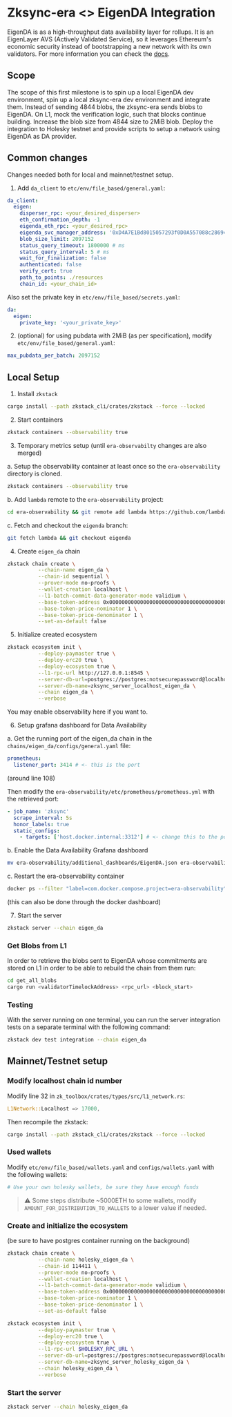 # Zksync-era <> EigenDA Integration

EigenDA is as a high-throughput data availability layer for rollups. It is an EigenLayer AVS (Actively Validated
Service), so it leverages Ethereum's economic security instead of bootstrapping a new network with its own validators.
For more information you can check the [docs](https://docs.eigenda.xyz/).

## Scope

The scope of this first milestone is to spin up a local EigenDA dev environment, spin up a local zksync-era dev
environment and integrate them. Instead of sending 4844 blobs, the zksync-era sends blobs to EigenDA. On L1, mock the
verification logic, such that blocks continue building. Increase the blob size from 4844 size to 2MiB blob. Deploy the
integration to Holesky testnet and provide scripts to setup a network using EigenDA as DA provider.

## Common changes

Changes needed both for local and mainnet/testnet setup.

1. Add `da_client` to `etc/env/file_based/general.yaml`:

```yaml
da_client:
  eigen:
    disperser_rpc: <your_desired_disperser>
    eth_confirmation_depth: -1
    eigenda_eth_rpc: <your_desired_rpc>
    eigenda_svc_manager_address: '0xD4A7E1Bd8015057293f0D0A557088c286942e84b'
    blob_size_limit: 2097152
    status_query_timeout: 1800000 # ms
    status_query_interval: 5 # ms
    wait_for_finalization: false
    authenticated: false
    verify_cert: true
    path_to_points: ./resources
    chain_id: <your_chain_id>
```

Also set the private key in `etc/env/file_based/secrets.yaml`:

```yaml
da:
  eigen:
    private_key: '<your_private_key>'
```

2. (optional) for using pubdata with 2MiB (as per specification), modify `etc/env/file_based/general.yaml`:

```yaml
max_pubdata_per_batch: 2097152
```

## Local Setup

1. Install `zkstack`

```bash
cargo install --path zkstack_cli/crates/zkstack --force --locked
```

2. Start containers

```bash
zkstack containers --observability true
```

3. Temporary metrics setup (until `era-observabilty` changes are also merged)

a. Setup the observability container at least once so the `era-observability` directory is cloned.

```bash
zkstack containers --observability true
```

b. Add `lambda` remote to the `era-observability` project:

```bash
cd era-observability && git remote add lambda https://github.com/lambdaclass/era-observability.git
```

c. Fetch and checkout the `eigenda` branch:

```bash
git fetch lambda && git checkout eigenda
```

4. Create `eigen_da` chain

```bash
zkstack chain create \
          --chain-name eigen_da \
          --chain-id sequential \
          --prover-mode no-proofs \
          --wallet-creation localhost \
          --l1-batch-commit-data-generator-mode validium \
          --base-token-address 0x0000000000000000000000000000000000000001 \
          --base-token-price-nominator 1 \
          --base-token-price-denominator 1 \
          --set-as-default false
```

5. Initialize created ecosystem

```bash
zkstack ecosystem init \
          --deploy-paymaster true \
          --deploy-erc20 true \
          --deploy-ecosystem true \
          --l1-rpc-url http://127.0.0.1:8545 \
          --server-db-url=postgres://postgres:notsecurepassword@localhost:5432 \
          --server-db-name=zksync_server_localhost_eigen_da \
          --chain eigen_da \
          --verbose
```

You may enable observability here if you want to.

6. Setup grafana dashboard for Data Availability

a. Get the running port of the eigen_da chain in the `chains/eigen_da/configs/general.yaml` file:

```yaml
prometheus:
  listener_port: 3414 # <- this is the port
```

(around line 108)

Then modify the `era-observability/etc/prometheus/prometheus.yml` with the retrieved port:

```yaml
- job_name: 'zksync'
  scrape_interval: 5s
  honor_labels: true
  static_configs:
    - targets: ['host.docker.internal:3312'] # <- change this to the port
```

b. Enable the Data Availability Grafana dashboard

```bash
mv era-observability/additional_dashboards/EigenDA.json era-observability/dashboards/EigenDA.json
```

c. Restart the era-observability container

```bash
docker ps --filter "label=com.docker.compose.project=era-observability" -q | xargs docker restart
```

(this can also be done through the docker dashboard)

7. Start the server

```bash
zkstack server --chain eigen_da
```

### Get Blobs from L1

In order to retrieve the blobs sent to EigenDA whose commitments are stored on L1 in order to be able to rebuild the
chain from them run:

```bash
cd get_all_blobs
cargo run <validatorTimelockAddress> <rpc_url> <block_start>
```

### Testing

With the server running on one terminal, you can run the server integration tests on a separate terminal with the
following command:

```bash
zkstack dev test integration --chain eigen_da
```

## Mainnet/Testnet setup

### Modify localhost chain id number

Modify line 32 in `zk_toolbox/crates/types/src/l1_network.rs`:

```rs
L1Network::Localhost => 17000,
```

Then recompile the zkstack:

```bash
cargo install --path zkstack_cli/crates/zkstack --force --locked
```

### Used wallets

Modify `etc/env/file_based/wallets.yaml` and `configs/wallets.yaml` with the following wallets:

```yaml
# Use your own holesky wallets, be sure they have enough funds
```

> ⚠️ Some steps distribute ~5000ETH to some wallets, modify `AMOUNT_FOR_DISTRIBUTION_TO_WALLETS` to a lower value if
> needed.

### Create and initialize the ecosystem

(be sure to have postgres container running on the background)

```bash
zkstack chain create \
          --chain-name holesky_eigen_da \
          --chain-id 114411 \
          --prover-mode no-proofs \
          --wallet-creation localhost \
          --l1-batch-commit-data-generator-mode validium \
          --base-token-address 0x0000000000000000000000000000000000000001 \
          --base-token-price-nominator 1 \
          --base-token-price-denominator 1 \
          --set-as-default false

zkstack ecosystem init \
          --deploy-paymaster true \
          --deploy-erc20 true \
          --deploy-ecosystem true \
          --l1-rpc-url $HOLESKY_RPC_URL \
          --server-db-url=postgres://postgres:notsecurepassword@localhost:5432 \
          --server-db-name=zksync_server_holesky_eigen_da \
          --chain holesky_eigen_da \
          --verbose
```

### Start the server

```bash
zkstack server --chain holesky_eigen_da
```
